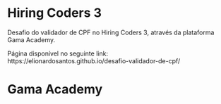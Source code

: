 <h1>Hiring Coders 3</h1>
<p>
  Desafio do validador de CPF no Hiring Coders 3, através da plataforma Gama Academy.
</p>

<p>
  Página disponível no seguinte link:<br>
  https://elionardosantos.github.io/desafio-validador-de-cpf/
</p>
<h1>Gama Academy</h1>
